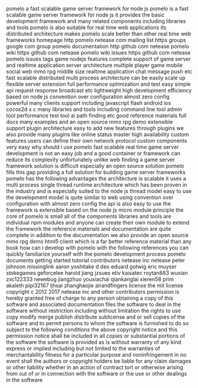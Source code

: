 pomelo a fast scalable game server framework for node js pomelo is a fast scalable game server framework for node js it provides the basic development framework and many related components including libraries and tools pomelo is also suitable for real time web applications its distributed architecture makes pomelo scale better than other real time web frameworks homepage http pomelo netease com mailing list https groups google com group pomelo documentation http github com netease pomelo wiki https github com netease pomelo wiki issues https github com netease pomelo issues tags game nodejs features complete support of game server and realtime application server architecture multiple player game mobile social web mmo rpg middle size realtime application chat message push etc fast scalable distributed multi process architecture can be easily scale up flexible server extension full performance optimization and test easy simple api request response broadcast etc lightweight high development efficiency based on node js convention over configuration almost zero config powerful many clients support including javascript flash android ios cocos2d x c many libraries and tools including command line tool admin tool performance test tool ai path finding etc good reference materials full docs many examples and an open source mmo rpg demo extensible support plugin architecture easy to add new features through plugins we also provide many plugins like online status master high availability custom features users can define their own network protocol custom components very easy why should i use pomelo fast scalable real time game server development is not an easy job and a good container or framework can reduce its complexity unfortunately unlike web finding a game server framework solution is difficult especially an open source solution pomelo fills this gap providing a full solution for building game server frameworks pomelo has the following advantages the architecture is scalable it uses a multi process single thread runtime architecture which has been proven in the industry and is especially suited to the node js thread model easy to use the development model is quite similar to web using convention over configuration with almost zero config the api is also easy to use the framework is extensible based on the node js micro module principle the core of pomelo is small all of the components libraries and tools are individual npm modules and anyone can create their own module to extend the framework the reference materials and documentation are quite complete in addition to the documentation we also provide an open source mmo rpg demo html5 client which is a far better reference material than any book how can i develop with pomelo with the following references you can quickly familiarize yourself with the pomelo development process pomelo documents getting started tutorial contributors netease inc netease peter johnson missinglink aaron yoshitake d deo eduard gotwig eric muyser stokegames geforcelee harold jiang jzsues etiv kaisatec roytan883 wuxian zxc122333 newebug jiangzhuo youxiachai qiankanglai xieren58 prim akaleth pipi32167 ljhsai zhanghaojie airandfingers license the mit license copyright c 2012 2017 netease inc and other contributors permission is hereby granted free of charge to any person obtaining a copy of this software and associated documentation files the software to deal in the software without restriction including without limitation the rights to use copy modify merge publish distribute sublicense and or sell copies of the software and to permit persons to whom the software is furnished to do so subject to the following conditions the above copyright notice and this permission notice shall be included in all copies or substantial portions of the software the software is provided as is without warranty of any kind express or implied including but not limited to the warranties of merchantability fitness for a particular purpose and noninfringement in no event shall the authors or copyright holders be liable for any claim damages or other liability whether in an action of contract tort or otherwise arising from out of or in connection with the software or the use or other dealings in the software